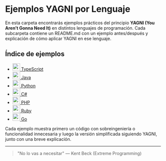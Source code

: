 # Ejemplos YAGNI por Lenguaje

En esta carpeta encontrarás ejemplos prácticos del principio **YAGNI (You Aren’t Gonna Need It)** en distintos lenguajes de programación. Cada subcarpeta contiene un README.md con un ejemplo antes/después y explicación de cómo aplicar YAGNI en ese lenguaje.

## Índice de ejemplos

- [<img src="https://cdn.jsdelivr.net/gh/devicons/devicon/icons/typescript/typescript-original.svg" width="24"/> TypeScript](./typescript/README.md)
- [<img src="https://cdn.jsdelivr.net/gh/devicons/devicon/icons/java/java-original.svg" width="24"/> Java](./java/README.md)
- [<img src="https://cdn.jsdelivr.net/gh/devicons/devicon/icons/python/python-original.svg" width="24"/> Python](./python/README.md)
- [<img src="https://cdn.jsdelivr.net/gh/devicons/devicon/icons/csharp/csharp-original.svg" width="24"/> C#](./csharp/README.md)
- [<img src="https://cdn.jsdelivr.net/gh/devicons/devicon/icons/php/php-original.svg" width="24"/> PHP](./php/README.md)
- [<img src="https://cdn.jsdelivr.net/gh/devicons/devicon/icons/ruby/ruby-original.svg" width="24"/> Ruby](./ruby/README.md)
- [<img src="https://cdn.jsdelivr.net/gh/devicons/devicon/icons/go/go-original.svg" width="24"/> Go](./go/README.md)

Cada ejemplo muestra primero un código con sobreingeniería o funcionalidad innecesaria y luego la versión simplificada siguiendo YAGNI, junto con una breve explicación.

---

> "No lo vas a necesitar" — Kent Beck (Extreme Programming)
